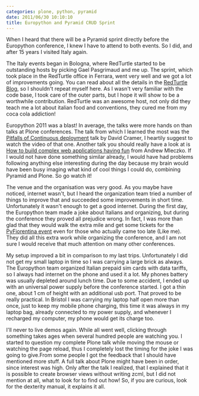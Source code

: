 ```yaml
---
categories: plone, python, pyramid
date: 2011/06/30 10:10:10
title: Europython and Pyramid CRUD Sprint
---
```

When I heard that there will be a Pyramid sprint directly before the
Europython conference, I knew I have to attend to both events.
So I did, and after 15 years I visited Italy again.

The Italy events began in Bologna, where RedTurtle started to be
outstanding hosts by picking Gael Pasgrimaud and me up. The sprint,
which took place in the RedTurtle office in Ferrara, went very well
and we got a lot of improvements going.  You can read about all the
details in the <a
href="http://blog.redturtle.it/redturtle-blog/pyramid-crud-sprint-summary">RedTurtle
Blog</a>, so I shouldn't repeat myself here.  As I wasn't very familiar
with the code base, I took care of the outer parts, but I hope it will
show to be a worthwhile contribution.  RedTurtle was an awesome host,
not only did they teach me a lot about italian food and conventions, they
cured me from my coca cola addiction!

Europython 2011 was a blast! In average, the talks were more hands on
than talks at Plone conferences. The talk from which I
learned the most was the <a
href="http://ep2011.europython.eu/conference/talks/pitfalls-of-continuous-deployment">Pitfalls
of Continuous deployment</a> talk by David Cramer, I heartily suggest
to watch the video of that one.  Another talk you should really have a
look at is <a
href="http://ep2011.europython.eu/conference/talks/how-to-build-complex-web-applications-having-fun">How
to build complex web applications having fun</a> from Andrew
Mleczko. If I would not have done something similar already, I would
have had problems following anything else interesting during the day
because my brain would have been busy imaging what kind of cool things
I could do, combining Pyramid and Plone. So go watch it!

The venue and the organisation was very good. As you maybe have
noticed, internet wasn't, but I heard the organization team tried a
number of things to improve that and succeeded some improvements in
short time. Unfortunately it wasn't enough to get a good internet.
During the first day, the Europython team made a joke about Italians and
organizing, but during the conference they proved all prejudice wrong.
In fact, I was more than glad that they would walk the extra mile and
get some tickets for the <a href="http://ep2011.europython.eu/blog/2011/05/18/pyfiorentina-legendary-steak">PyFiorentina event</a> even for those who
actually came too late (Like me). They did all this extra work while organizing
the conference, and I am not sure I would receive that much attention
on many other conferences.

My setup improved a bit in comparison to my last trips.  Unfortunately
I did not get my small laptop in time so I was carrying a large brick
as always. The Europython team organized Italian prepaid sim cards
with data tariffs, so I always had internet on the phone and used it a
lot. My phones battery was usually depleted around lunch time.  Due to
some accident, I ended up with an universal power supply before the
conference started. I got a thin one, about 1 cm of height with an
additional usb port. That proved to be really practical. In Bristol I
was carrying my laptop half open more than once, just to keep my
mobile phone charging, this time it was always in my laptop bag,
already connected to my power supply, and whenever I recharged my
computer, my phone would get its charge too.

I'll never to live demos again. While all went well, clicking through
something takes ages when several hundred people are watching you. I
started to question my complete Plone talk while moving the mouse or
watching the page reload, thus I completely lost the timing for the
joke I was going to give.From some people I got the feedback that I
should have mentioned more stuff. A full talk about Plone might have
been in order, since interest was high. Only after the talk I
realized, that I explained that it is possible to create browser views
without writing zcml, but I did not mention at all, what to look for
to find out how! So, if you are curious, look for the dexterity
manual, it explains it all.
